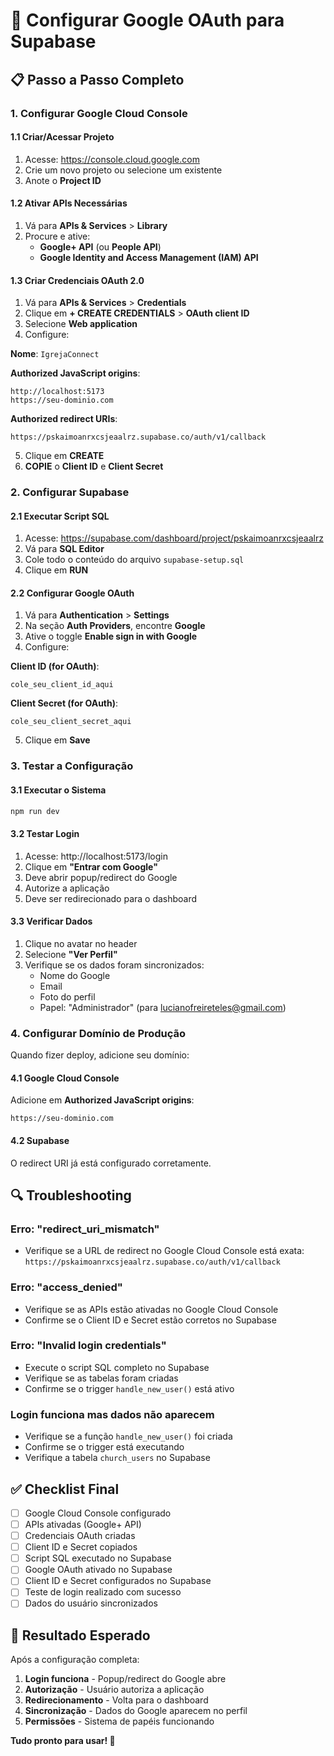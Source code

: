 # 🔐 Configurar Google OAuth para Supabase

## 📋 Passo a Passo Completo

### 1. Configurar Google Cloud Console

#### 1.1 Criar/Acessar Projeto
1. Acesse: https://console.cloud.google.com
2. Crie um novo projeto ou selecione um existente
3. Anote o **Project ID**

#### 1.2 Ativar APIs Necessárias
1. Vá para **APIs & Services** > **Library**
2. Procure e ative:
   - **Google+ API** (ou **People API**)
   - **Google Identity and Access Management (IAM) API**

#### 1.3 Criar Credenciais OAuth 2.0
1. Vá para **APIs & Services** > **Credentials**
2. Clique em **+ CREATE CREDENTIALS** > **OAuth client ID**
3. Selecione **Web application**
4. Configure:

**Nome**: `IgrejaConnect`

**Authorized JavaScript origins**:
```
http://localhost:5173
https://seu-dominio.com
```

**Authorized redirect URIs**:
```
https://pskaimoanrxcsjeaalrz.supabase.co/auth/v1/callback
```

5. Clique em **CREATE**
6. **COPIE** o **Client ID** e **Client Secret**

### 2. Configurar Supabase

#### 2.1 Executar Script SQL
1. Acesse: https://supabase.com/dashboard/project/pskaimoanrxcsjeaalrz
2. Vá para **SQL Editor**
3. Cole todo o conteúdo do arquivo `supabase-setup.sql`
4. Clique em **RUN**

#### 2.2 Configurar Google OAuth
1. Vá para **Authentication** > **Settings**
2. Na seção **Auth Providers**, encontre **Google**
3. Ative o toggle **Enable sign in with Google**
4. Configure:

**Client ID (for OAuth)**:
```
cole_seu_client_id_aqui
```

**Client Secret (for OAuth)**:
```
cole_seu_client_secret_aqui
```

5. Clique em **Save**

### 3. Testar a Configuração

#### 3.1 Executar o Sistema
```bash
npm run dev
```

#### 3.2 Testar Login
1. Acesse: http://localhost:5173/login
2. Clique em **"Entrar com Google"**
3. Deve abrir popup/redirect do Google
4. Autorize a aplicação
5. Deve ser redirecionado para o dashboard

#### 3.3 Verificar Dados
1. Clique no avatar no header
2. Selecione **"Ver Perfil"**
3. Verifique se os dados foram sincronizados:
   - Nome do Google
   - Email
   - Foto do perfil
   - Papel: "Administrador" (para lucianofreireteles@gmail.com)

### 4. Configurar Domínio de Produção

Quando fizer deploy, adicione seu domínio:

#### 4.1 Google Cloud Console
Adicione em **Authorized JavaScript origins**:
```
https://seu-dominio.com
```

#### 4.2 Supabase
O redirect URI já está configurado corretamente.

## 🔍 Troubleshooting

### Erro: "redirect_uri_mismatch"
- Verifique se a URL de redirect no Google Cloud Console está exata:
  `https://pskaimoanrxcsjeaalrz.supabase.co/auth/v1/callback`

### Erro: "access_denied"
- Verifique se as APIs estão ativadas no Google Cloud Console
- Confirme se o Client ID e Secret estão corretos no Supabase

### Erro: "Invalid login credentials"
- Execute o script SQL completo no Supabase
- Verifique se as tabelas foram criadas
- Confirme se o trigger `handle_new_user()` está ativo

### Login funciona mas dados não aparecem
- Verifique se a função `handle_new_user()` foi criada
- Confirme se o trigger está executando
- Verifique a tabela `church_users` no Supabase

## ✅ Checklist Final

- [ ] Google Cloud Console configurado
- [ ] APIs ativadas (Google+ API)
- [ ] Credenciais OAuth criadas
- [ ] Client ID e Secret copiados
- [ ] Script SQL executado no Supabase
- [ ] Google OAuth ativado no Supabase
- [ ] Client ID e Secret configurados no Supabase
- [ ] Teste de login realizado com sucesso
- [ ] Dados do usuário sincronizados

## 🎉 Resultado Esperado

Após a configuração completa:

1. **Login funciona** - Popup/redirect do Google abre
2. **Autorização** - Usuário autoriza a aplicação
3. **Redirecionamento** - Volta para o dashboard
4. **Sincronização** - Dados do Google aparecem no perfil
5. **Permissões** - Sistema de papéis funcionando

**Tudo pronto para usar! 🚀**